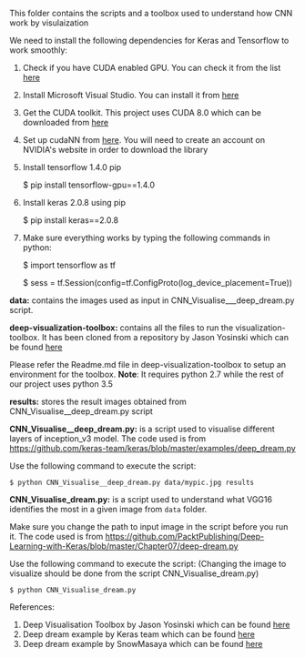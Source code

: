 This folder contains the scripts and a toolbox used to understand how CNN work by visulaization

We need to install the following dependencies for Keras and Tensorflow to work smoothly:

1. Check if you have CUDA enabled GPU. You can check it from the list [here](https://developer.nvidia.com/cuda-gpus)
2. Install Microsoft Visual Studio. You can install it from [here](https://go.microsoft.com/fwlink/?LinkId=532606&clcid=0x409)
3. Get the CUDA toolkit. This project uses CUDA 8.0 which can be downloaded from [here](https://developer.nvidia.com/cuda-80-ga2-download-archive)
4. Set up cudaNN from [here](https://developer.nvidia.com/rdp/cudnn-download). You will need to create an account on NVIDIA's website in order to download the library
5. Install tensorflow 1.4.0 pip

   $ pip install tensorflow-gpu==1.4.0
   
6. Install keras 2.0.8 using pip

   $ pip install keras==2.0.8
   
7. Make sure everything works by typing the following commands in python:
   
   $ import tensorflow as tf
   
   $ sess = tf.Session(config=tf.ConfigProto(log_device_placement=True))
   

**data:** contains the images used as input in CNN_Visualise___deep_dream.py script.

**deep-visualization-toolbox:** contains all the files to run the visualization-toolbox. It has been cloned from a repository by Jason Yosinski which can be found [here](https://github.com/yosinski/deep-visualization-toolbox)

Please refer the Readme.md file in deep-visualization-toolbox to setup an environment for the toolbox. **Note**: It requires python 2.7 while the rest of our project uses python 3.5

**results:** stores the result images obtained from CNN_Visualise__deep_dream.py script


**CNN_Visualise__deep_dream.py:** is a script used to visualise different layers of inception_v3 model. The code used is from https://github.com/keras-team/keras/blob/master/examples/deep_dream.py

Use the following command to execute the script:

    $ python CNN_Visualise__deep_dream.py data/mypic.jpg results

**CNN_Visualise_dream.py:** is a script used to understand what VGG16 identifies the most in a given image from `data` folder.

Make sure you change the path to input image in the script before you run it. The code used is from https://github.com/PacktPublishing/Deep-Learning-with-Keras/blob/master/Chapter07/deep-dream.py

Use the following command to execute the script: (Changing the image to visualize should be done from the script CNN_Visualise_dream.py)

    $ python CNN_Visualise_dream.py

    
    
References:
1. Deep Visualisation Toolbox by Jason Yosinski which can be found [here](https://github.com/yosinski/deep-visualization-toolbox)
2. Deep dream example by Keras team which can be found [here](https://github.com/keras-team/keras/blob/master/examples/deep_dream.py)
3. Deep dream example by SnowMasaya which can be found [here](https://github.com/PacktPublishing/Deep-Learning-with-Keras/blob/master/Chapter07/deep-dream.py)
